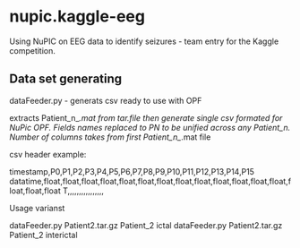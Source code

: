nupic.kaggle-eeg
================

Using NuPIC on EEG data to identify seizures - team entry for the Kaggle competition.

Data set generating
-------------------



dataFeeder.py - generats csv ready to use with OPF

extracts Patient_n_*.mat from tar.file then generate single csv formated for NuPic OPF. 
Fields names replaced to PN to be unified across any Patient_n. Number of columns takes from first Patient_n_*.mat file 

csv header example:

timestamp,P0,P1,P2,P3,P4,P5,P6,P7,P8,P9,P10,P11,P12,P13,P14,P15
datatime,float,float,float,float,float,float,float,float,float,float,float,float,float,float,float,float
T,,,,,,,,,,,,,,,,


Usage varianst

dataFeeder.py Patient2.tar.gz Patient_2 ictal
dataFeeder.py Patient2.tar.gz Patient_2 interictal







